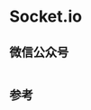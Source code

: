 # Socket.io

## 微信公众号

<img :src="$withBase('/image/qrcode_xiaperio_430.jpg')" style="width:250px;"/>

## 参考
